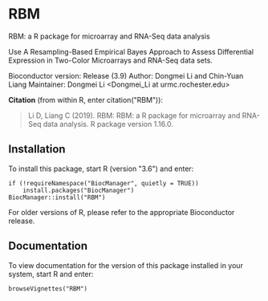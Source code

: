 # RBM
RBM: a R package for microarray and RNA-Seq data analysis

Use A Resampling-Based Empirical Bayes Approach to Assess Differential Expression in Two-Color Microarrays and RNA-Seq data sets.

Bioconductor version: Release (3.9)
Author: Dongmei Li and Chin-Yuan Liang
Maintainer: Dongmei Li <Dongmei_Li at urmc.rochester.edu>

**Citation** (from within R, enter citation("RBM")):
>Li D, Liang C (2019). RBM: RBM: a R package for microarray and RNA-Seq data analysis. R package version 1.16.0.

## Installation
To install this package, start R (version "3.6") and enter:
```
if (!requireNamespace("BiocManager", quietly = TRUE))
    install.packages("BiocManager")
BiocManager::install("RBM")
```

For older versions of R, please refer to the appropriate Bioconductor release.

## Documentation
To view documentation for the version of this package installed in your system, start R and enter:
```
browseVignettes("RBM")
```
